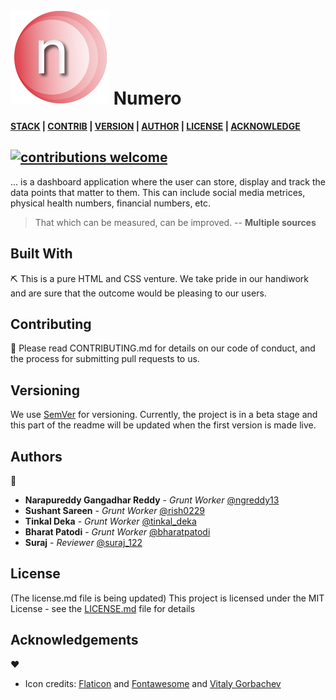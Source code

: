 # ![Teen Anaar Icon](assets/images/logo.svg "Numero icon") Numero

**[STACK][s] | [CONTRIB][c] | [VERSION][v] | [AUTHOR][a] | [LICENSE][l] | [ACKNOWLEDGE][ack]**

## [![contributions welcome](https://img.shields.io/badge/contributions-welcome-brightgreen.svg?style=flat)](https://github.com/dwyl/esta/issues)

... is a dashboard application where the user can store, display and track the data points that matter to them. This can include social media metrices, physical health numbers, financial numbers, etc.

> That which can be measured, can be improved. -- **Multiple sources**

## Built With

[s]: #built-with "S/w stack"

⛏️ This is a pure HTML and CSS venture. We take pride in our handiwork and are sure that the outcome would be pleasing to our users.

## Contributing

[c]: #Contributing "Guidelines for contribution"

🎅
Please read CONTRIBUTING.md for details on our code of conduct, and the process for submitting pull requests to us.

## Versioning

[v]: #versioning "Maintaining the different versions"

We use [SemVer](http://semver.org/) for versioning. Currently, the project is in a beta stage and this part of the readme will be updated when the first version is made live.

## Authors

[a]: #Authors "All the authors"

🦹

- **Narapureddy Gangadhar Reddy** - _Grunt Worker_ [@ngreddy13](https://twitter.com/NGReddy13)
- **Sushant Sareen** - _Grunt Worker_ [@rish0229](https://twitter.com/@rish0229)
- **Tinkal Deka** - _Grunt Worker_ [@tinkal_deka](https://twitter.com/tinkal_deka)
- **Bharat Patodi** - _Grunt Worker_ [@bharatpatodi](https://twitter.com/@bharatpatodi)
- **Suraj** - _Reviewer_ [@suraj_122](https://twitter.com/@suraj_122)

## License

[l]: #license "License type"

(The license.md file is being updated)
This project is licensed under the MIT License - see the [LICENSE.md](LICENSE.md) file for details

## Acknowledgements

[ack]: #acknowledgements "Inspirations, and code gifts"

❤️

- Icon credits: [Flaticon](https://www.flaticon.com/) and [Fontawesome](https://fontawesome.com/) and [Vitaly Gorbachev](https://www.flaticon.com/authors/vitaly-gorbachev)
